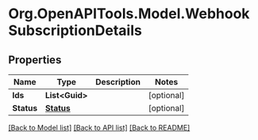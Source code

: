 
# Org.OpenAPITools.Model.WebhookSubscriptionDetails

## Properties

Name | Type | Description | Notes
------------ | ------------- | ------------- | -------------
**Ids** | **List&lt;Guid&gt;** |  | [optional] 
**Status** | [**Status**](Status.md) |  | [optional] 

[[Back to Model list]](../README.md#documentation-for-models)
[[Back to API list]](../README.md#documentation-for-api-endpoints)
[[Back to README]](../README.md)

